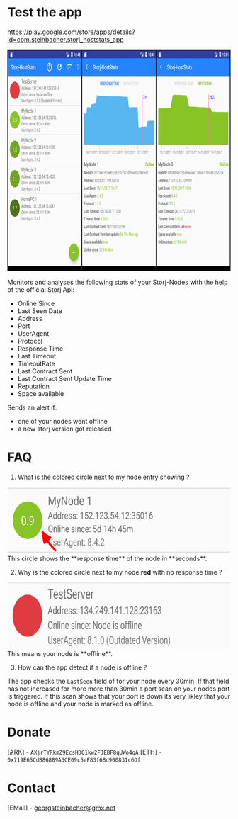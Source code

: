# Test the app
https://play.google.com/store/apps/details?id=com.steinbacher.storj_hoststats_app

<img src="https://raw.githubusercontent.com/geckogecko/storj_hoststats_app/master/screenshots/joined.jpg" alt="Screenshots" height="500"/>

Monitors and analyses the following stats of your Storj-Nodes with the help of the official Storj Api:
- Online Since
- Last Seen Date
- Address
- Port
- UserAgent
- Protocol 
- Response Time
- Last Timeout 
- TimeoutRate
- Last Contract Sent
- Last Contract Sent Update Time 
- Reputation
- Space available

Sends an alert if:

- one of your nodes went offline
- a new storj version got released

# FAQ

1. What is the colored circle next to my node entry showing ? 
<img src="https://raw.githubusercontent.com/geckogecko/storj_hoststats_app/master/screenshots/FAQ/line_example1.png" alt="line_example_online" height="150"/>
This circle shows the **response time** of the node in **seconds**.


2. Why is the colored circle next to my node **red** with no response time ?
<img src="https://raw.githubusercontent.com/geckogecko/storj_hoststats_app/master/screenshots/FAQ/line_example_offline.png" alt="line_example_offline" height="150"/>
This means your node is **offline**. 


3. How can the app detect if a node is offline ? 

The app checks the `LastSeen` field of for your node every 30min. If that field has not increased for more more than 30min a port scan on your nodes port is triggered. If this scan shows that your port is down its very likley that your node is offline and your node is marked as offline. 


# Donate

[ѦRK] - `AXjrTYRkmZ9EcsHDQ1kw2FJEBF8qUWo4qA`
[ETH] - `0x719E65CdB86889A3CE09c5eF83f6Bd900831c6Df`


# Contact


[EMail] - georgsteinbacher@gmx.net



